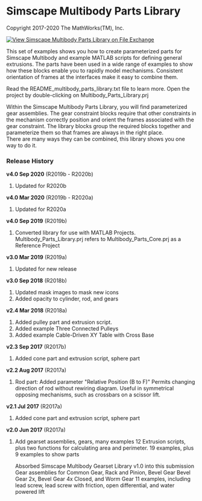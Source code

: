 # **Simscape Multibody Parts Library**
Copyright 2017-2020 The MathWorks(TM), Inc.

[![View Simscape Multibody Parts Library on File Exchange](https://www.mathworks.com/matlabcentral/images/matlab-file-exchange.svg)](https://www.mathworks.com/matlabcentral/fileexchange/36536-simscape-multibody-parts-library)

This set of examples shows you how to create parameterized parts for Simscape Multibody
and example MATLAB scripts for defining general extrusions.  The parts have been used in a 
wide range of examples to show how these blocks enable you to rapidly model mechanisms.
Consistent orientation of frames at the interfaces make it easy to combine them.

Read the README_multibody_parts_library.txt file to learn more.
Open the project by double-clicking on Multibody_Parts_Library.prj

Within the Simscape Multibody Parts Library, you will find parameterized gear assemblies.
The gear constraint blocks require that other constraints in the mechanism correctly position 
and orient the frames associated with the gear constraint.  The library blocks group
the required blocks together and parameterize them so that frames are always in the right place.  
There are many ways they can be combined, this library shows you one way to do it.

### **Release History** 
**v4.0 Sep 2020** (R2019b - R2020b)
1. Updated for R2020b

**v4.0 Mar 2020** (R2019b - R2020a)
1. Updated for R2020a

**v4.0 Sep 2019** (R2019b)
1. Converted library for use with MATLAB Projects.
   Multibody_Parts_Library.prj refers to 
   Multibody_Parts_Core.prj as a Reference Project

**v3.0 Mar 2019** (R2019a)	
1. Updated for new release

**v3.0 Sep 2018** (R2018b)	
1. Updated mask images to mask new icons
2. Added opacity to cylinder, rod, and gears

**v2.4 Mar 2018** (R2018a)
1. Added pulley part and extrusion script.
2. Added example Three Connected Pulleys
3. Added example Cable-Driven XY Table with Cross Base

**v2.3 Sep 2017** (R2017b)
1. Added cone part and extrusion script, sphere part

**v2.2 	Aug 2017**  (R2017a)
1. Rod part: Added parameter "Relative Position (B to F)"
   Permits changing direction of rod without rewiring diagram.
   Useful in symmetrical opposing mechanisms, such as crossbars
   on a scissor lift.

**v2.1 Jul 2017** (R2017a)
1. Added cone part and extrusion script, sphere part

**v2.0 Jun 2017** (R2017a)
1. Add gearset assemblies, gears, many examples
   12 Extrusion scripts, plus two functions for calculating area and perimeter.
   19 examples, plus 9 examples to show parts

   Absorbed Simscape Multibody Gearset Library v1.0 into this submission
   Gear assemblies for Common Gear, Rack and Pinion, Bevel Gear
   Bevel Gear 2x, Bevel Gear 4x Closed, and Worm Gear
   11 examples, including lead screw, lead screw with
   friction, open differential, and water powered lift

